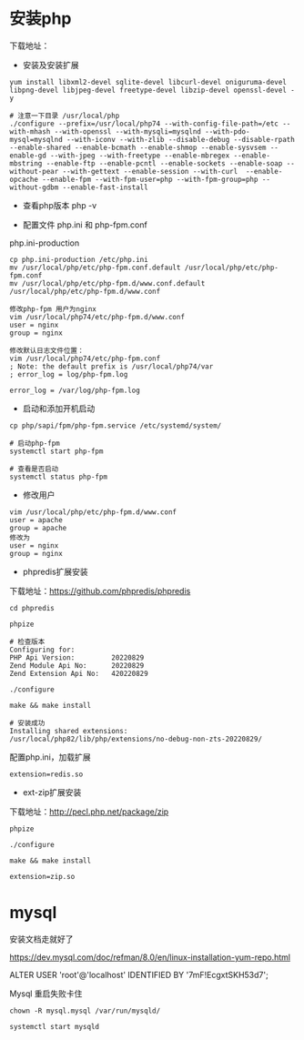 # 安装php

下载地址：

- 安装及安装扩展

```
yum install libxml2-devel sqlite-devel libcurl-devel oniguruma-devel libpng-devel libjpeg-devel freetype-devel libzip-devel openssl-devel -y
```

```
# 注意一下目录 /usr/local/php
./configure --prefix=/usr/local/php74 --with-config-file-path=/etc --with-mhash --with-openssl --with-mysqli=mysqlnd --with-pdo-mysql=mysqlnd --with-iconv --with-zlib --disable-debug --disable-rpath --enable-shared --enable-bcmath --enable-shmop --enable-sysvsem --enable-gd --with-jpeg --with-freetype --enable-mbregex --enable-mbstring --enable-ftp --enable-pcntl --enable-sockets --enable-soap --without-pear --with-gettext --enable-session --with-curl  --enable-opcache --enable-fpm --with-fpm-user=php --with-fpm-group=php --without-gdbm --enable-fast-install
```

- 查看php版本
    php -v

- 配置文件 php.ini 和 php-fpm.conf

php.ini-production

```
cp php.ini-production /etc/php.ini
mv /usr/local/php/etc/php-fpm.conf.default /usr/local/php/etc/php-fpm.conf
mv /usr/local/php/etc/php-fpm.d/www.conf.default /usr/local/php/etc/php-fpm.d/www.conf

修改php-fpm 用户为nginx
vim /usr/local/php74/etc/php-fpm.d/www.conf
user = nginx
group = nginx

修改默认日志文件位置：
vim /usr/local/php74/etc/php-fpm.conf
; Note: the default prefix is /usr/local/php74/var
; error_log = log/php-fpm.log

error_log = /var/log/php-fpm.log
```

- 启动和添加开机启动

```
cp php/sapi/fpm/php-fpm.service /etc/systemd/system/

# 启动php-fpm
systemctl start php-fpm

# 查看是否启动
systemctl status php-fpm
```

- 修改用户

```
vim /usr/local/php/etc/php-fpm.d/www.conf
user = apache
group = apache
修改为
user = nginx
group = nginx
```



- phpredis扩展安装

下载地址：https://github.com/phpredis/phpredis

```
cd phpredis

phpize

# 检查版本
Configuring for:
PHP Api Version:         20220829
Zend Module Api No:      20220829
Zend Extension Api No:   420220829

./configure

make && make install

# 安装成功
Installing shared extensions:     /usr/local/php82/lib/php/extensions/no-debug-non-zts-20220829/
```

配置php.ini，加载扩展

```
extension=redis.so
```

- ext-zip扩展安装

下载地址：http://pecl.php.net/package/zip

```
phpize

./configure

make && make install

extension=zip.so
```





# mysql

安装文档走就好了

https://dev.mysql.com/doc/refman/8.0/en/linux-installation-yum-repo.html

ALTER USER 'root'@'localhost' IDENTIFIED BY '7mF!EcgxtSKH53d7';



Mysql 重启失败卡住

```
chown -R mysql.mysql /var/run/mysqld/

systemctl start mysqld
```

